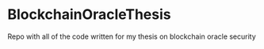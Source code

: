 # BlockchainOracleThesis
 Repo with all of the code written for my thesis on blockchain oracle security
